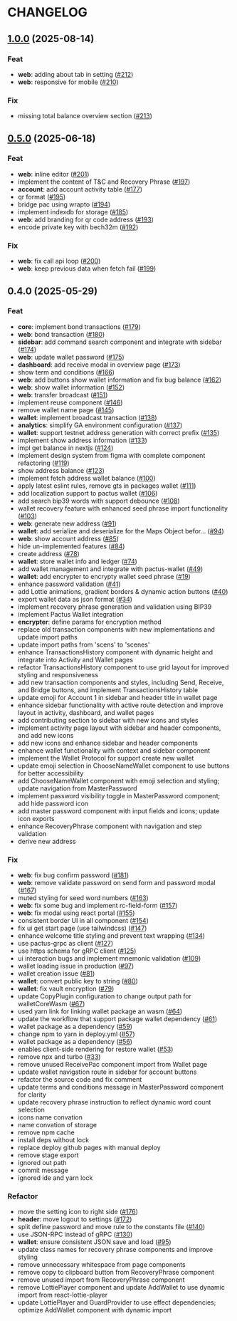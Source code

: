 # CHANGELOG

## [1.0.0](https://github.com/pactus-project/pactus-wallet/compare/v0.5.0...v1.0.0) (2025-08-14)

### Feat

- **web**: adding about tab in setting  ([#212](https://github.com/pactus-project/pactus-wallet/pull/212))
- **web**: responsive for mobile ([#210](https://github.com/pactus-project/pactus-wallet/pull/210))

### Fix

- missing total balance overview section ([#213](https://github.com/pactus-project/pactus-wallet/pull/213))

## [0.5.0](https://github.com/pactus-project/pactus-wallet/compare/v0.4.0...v0.5.0) (2025-06-18)

### Feat

- **web**: inline editor ([#201](https://github.com/pactus-project/pactus-wallet/pull/201))
- implement the content of T&C and Recovery Phrase ([#197](https://github.com/pactus-project/pactus-wallet/pull/197))
- **account**: add account activity table ([#177](https://github.com/pactus-project/pactus-wallet/pull/177))
- qr format ([#195](https://github.com/pactus-project/pactus-wallet/pull/195))
- bridge pac using wrapto ([#194](https://github.com/pactus-project/pactus-wallet/pull/194))
- implement indexdb for storage ([#185](https://github.com/pactus-project/pactus-wallet/pull/185))
- **web**: add branding for qr code address ([#193](https://github.com/pactus-project/pactus-wallet/pull/193))
- encode private key with bech32m ([#192](https://github.com/pactus-project/pactus-wallet/pull/192))

### Fix

- **web**: fix call api loop ([#200](https://github.com/pactus-project/pactus-wallet/pull/200))
- **web**: keep previous data when fetch fail ([#199](https://github.com/pactus-project/pactus-wallet/pull/199))

## 0.4.0 (2025-05-29)

### Feat

- **core**: implement bond transactions ([#179](https://github.com/pactus-project/pactus-wallet/pull/179))
- **web**: bond transaction ([#180](https://github.com/pactus-project/pactus-wallet/pull/180))
- **sidebar**: add command search component and integrate with sidebar ([#174](https://github.com/pactus-project/pactus-wallet/pull/174))
- **web**: update wallet password ([#175](https://github.com/pactus-project/pactus-wallet/pull/175))
- **dashboard**: add receive modal in overview page ([#173](https://github.com/pactus-project/pactus-wallet/pull/173))
- show term and conditions ([#166](https://github.com/pactus-project/pactus-wallet/pull/166))
- **web**: add buttons show wallet information and fix bug balance ([#162](https://github.com/pactus-project/pactus-wallet/pull/162))
- **web**: show wallet information ([#152](https://github.com/pactus-project/pactus-wallet/pull/152))
- **web**: transfer broadcast ([#151](https://github.com/pactus-project/pactus-wallet/pull/151))
- implement reuse component ([#146](https://github.com/pactus-project/pactus-wallet/pull/146))
- remove wallet name page ([#145](https://github.com/pactus-project/pactus-wallet/pull/145))
- **wallet**: implement broadcast transaction ([#138](https://github.com/pactus-project/pactus-wallet/pull/138))
- **analytics**: simplify GA environment configuration ([#137](https://github.com/pactus-project/pactus-wallet/pull/137))
- **wallet**: support testnet address generation with correct prefix ([#135](https://github.com/pactus-project/pactus-wallet/pull/135))
- implement show address information ([#133](https://github.com/pactus-project/pactus-wallet/pull/133))
- impl get balance in nextjs ([#124](https://github.com/pactus-project/pactus-wallet/pull/124))
- implement design system from figma with complete component refactoring ([#119](https://github.com/pactus-project/pactus-wallet/pull/119))
- show address balance ([#123](https://github.com/pactus-project/pactus-wallet/pull/123))
- implement fetch address wallet balance ([#100](https://github.com/pactus-project/pactus-wallet/pull/100))
- apply latest eslint rules, remove gts in packages wallet  ([#111](https://github.com/pactus-project/pactus-wallet/pull/111))
- add localization support to pactus wallet ([#106](https://github.com/pactus-project/pactus-wallet/pull/106))
- add search bip39 words with support debounce ([#108](https://github.com/pactus-project/pactus-wallet/pull/108))
- wallet recovery feature with enhanced seed phrase import functionality ([#103](https://github.com/pactus-project/pactus-wallet/pull/103))
- **web**: generate new address ([#91](https://github.com/pactus-project/pactus-wallet/pull/91))
- **wallet**: add serialize and deserialize for the Maps Object befor… ([#94](https://github.com/pactus-project/pactus-wallet/pull/94))
- **web**: show account address ([#85](https://github.com/pactus-project/pactus-wallet/pull/85))
- hide un-implemented features ([#84](https://github.com/pactus-project/pactus-wallet/pull/84))
- create address ([#78](https://github.com/pactus-project/pactus-wallet/pull/78))
- **wallet**: store wallet info and ledger ([#74](https://github.com/pactus-project/pactus-wallet/pull/74))
- add wallet management and integrate with pactus-wallet ([#49](https://github.com/pactus-project/pactus-wallet/pull/49))
- **wallet**: add encrypter to encrypty wallet seed phrase ([#19](https://github.com/pactus-project/pactus-wallet/pull/19))
- enhance password validation ([#41](https://github.com/pactus-project/pactus-wallet/pull/41))
- add Lottie animations, gradient borders & dynamic action buttons ([#40](https://github.com/pactus-project/pactus-wallet/pull/40))
- export wallet data as json format ([#34](https://github.com/pactus-project/pactus-wallet/pull/34))
- implement recovery phrase generation and validation using BIP39
- implement Pactus Wallet integration
- **encrypter**: define params for encryption method
- replace old transaction components with new implementations and update import paths
- update import paths from 'scens' to 'scenes'
- enhance TransactionsHistory component with dynamic height and integrate into Activity and Wallet pages
- refactor TransactionsHistory component to use grid layout for improved styling and responsiveness
- add new transaction components and styles, including Send, Receive, and Bridge buttons, and implement TransactionsHistory table
- update emoji for Account 1 in sidebar and header title in wallet page
- enhance sidebar functionality with active route detection and improve layout in activity, dashboard, and wallet pages
- add contributing section to sidebar with new icons and styles
- implement activity page layout with sidebar and header components, and add new icons
- add new icons and enhance sidebar and header components
- enhance wallet functionality with context and sidebar component
- implement the Wallet Protocol for support create new wallet
- update emoji selection in ChooseNameWallet component to use buttons for better accessibility
- add ChooseNameWallet component with emoji selection and styling; update navigation from MasterPassword
- implement password visibility toggle in MasterPassword component; add hide password icon
- add master password component with input fields and icons; update icon exports
- enhance RecoveryPhrase component with navigation and step validation
- derive new address

### Fix

- **web**: fix bug confirm password ([#181](https://github.com/pactus-project/pactus-wallet/pull/181))
- **web**: remove validate password on send form and password modal ([#167](https://github.com/pactus-project/pactus-wallet/pull/167))
- muted styling for seed word numbers ([#163](https://github.com/pactus-project/pactus-wallet/pull/163))
- **web**: fix some bug and implement rc-field-form ([#157](https://github.com/pactus-project/pactus-wallet/pull/157))
- **web**: fix modal using react portal ([#155](https://github.com/pactus-project/pactus-wallet/pull/155))
- consistent border UI in all component ([#154](https://github.com/pactus-project/pactus-wallet/pull/154))
- fix ui get start page (use tailwindcss) ([#147](https://github.com/pactus-project/pactus-wallet/pull/147))
- enhance welcome title styling and prevent text wrapping ([#134](https://github.com/pactus-project/pactus-wallet/pull/134))
- use pactus-grpc as client ([#127](https://github.com/pactus-project/pactus-wallet/pull/127))
- use https schema for gRPC client ([#125](https://github.com/pactus-project/pactus-wallet/pull/125))
- ui interaction bugs and implement mnemonic validation ([#109](https://github.com/pactus-project/pactus-wallet/pull/109))
- wallet loading issue in production ([#97](https://github.com/pactus-project/pactus-wallet/pull/97))
- wallet creation issue ([#81](https://github.com/pactus-project/pactus-wallet/pull/81))
- **wallet**: convert public key to string ([#80](https://github.com/pactus-project/pactus-wallet/pull/80))
- **wallet**: fix vault encryption ([#79](https://github.com/pactus-project/pactus-wallet/pull/79))
- update CopyPlugin configuration to change output path for walletCoreWasm ([#67](https://github.com/pactus-project/pactus-wallet/pull/67))
- used yarn link for linking wallet package an wasm ([#64](https://github.com/pactus-project/pactus-wallet/pull/64))
- update the workflow that support package wallet dependency  ([#61](https://github.com/pactus-project/pactus-wallet/pull/61))
- wallet package as a dependency ([#59](https://github.com/pactus-project/pactus-wallet/pull/59))
- change npm to yarn in deploy.yml ([#57](https://github.com/pactus-project/pactus-wallet/pull/57))
- wallet package as a dependency ([#56](https://github.com/pactus-project/pactus-wallet/pull/56))
- enables client-side rendering for restore wallet ([#53](https://github.com/pactus-project/pactus-wallet/pull/53))
- remove npx and turbo ([#33](https://github.com/pactus-project/pactus-wallet/pull/33))
- remove unused ReceivePac component import from Wallet page
- update wallet navigation route in sidebar for account buttons
- refactor the source code and fix comment
- update terms and conditions message in MasterPassword component for clarity
- update recovery phrase instruction to reflect dynamic word count selection
- icons name convation
- name convation of storage
- remove npm cache
- install deps without lock
- replace deploy github pages with manual deploy
- remove stage export
- ignored out path
- commit message
- ignored ide and yarn lock

### Refactor

- move the setting icon to right side ([#176](https://github.com/pactus-project/pactus-wallet/pull/176))
- **header**: move logout to settings ([#172](https://github.com/pactus-project/pactus-wallet/pull/172))
- split define password and move rule to the constants file ([#140](https://github.com/pactus-project/pactus-wallet/pull/140))
- use JSON-RPC instead of gRPC ([#130](https://github.com/pactus-project/pactus-wallet/pull/130))
- **wallet**: ensure consistent JSON save and load ([#95](https://github.com/pactus-project/pactus-wallet/pull/95))
- update class names for recovery phrase components and improve styling
- remove unnecessary whitespace from page components
- remove copy to clipboard button from RecoveryPhrase component
- remove unused import from RecoveryPhrase component
- remove LottiePlayer component and update AddWallet to use dynamic import from react-lottie-player
- update LottiePlayer and GuardProvider to use effect dependencies; optimize AddWallet component with dynamic import
